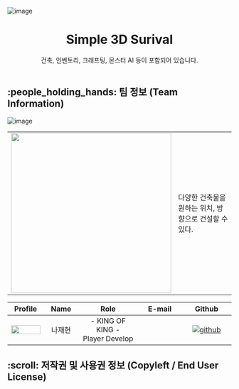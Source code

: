 <!-- PROJECT LOGO -->
![image](https://github.com/user-attachments/assets/96b8e8f0-aaa7-4669-82e4-f3f55e50e1af)


<div align="center">
  <a href="https://github.com/user-attachments/assets/96b8e8f0-aaa7-4669-82e4-f3f55e50e1af"></a>
  <h1 align="center">Simple 3D Surival</h1>
    건축, 인벤토리, 크래프팅, 몬스터 AI 등이 포함되어 있습니다.
</div>

<br/>
<h2 id="team"> :people_holding_hands: 팀 정보 (Team Information)</h2>

![image](https://github.com/user-attachments/assets/28ae7340-66a4-4819-941c-f61ed07b61da)

<table align="center">
  <tr>
    <td>
      <img style="width:360px;" src="https://github.com/user-attachments/assets/28ae7340-66a4-4819-941c-f61ed07b61da">
    </td>
    <td width=560 style="word-break:break-all" >
      다양한 건축물을 원하는 위치, 방향으로 건설할 수 있다. 
    </td>
  </tr>
</table>

<table width="1200">
  <thead>
    <tr>
      <th width="100" align="center">Profile</th>
      <th width="100" align="center">Name</th>
      <th width="250" align="center">Role</th>
      <th width="200" align="center">E-mail</th>
      <th width="200" align="center">Github</th>
    </tr>
  </thead>
  <tbody>
    <tr>
      <td width="100" align="center">
        <img src="g"
          width="100%" height="100%">
      </td>
      <td width="100" align="center">나재현</td>
      <td width="200" align="center">- KING OF KING -<br>Player Develop</td>
      <td width="200" align="center"></td>
      <td width="200" align="center">
        <a href="jaehyeon4832@gmail.com" target="_blank">
          <img src="https://img.shields.io/badge/github-181717.svg?style=for-the-badge&logo=github&logoColor=white"
            alt="github" />
        </a>
      </td>
    </tr>
  </tbody>
</table>

<h2 id="license"> :scroll: 저작권 및 사용권 정보 (Copyleft / End User License)</h2>
